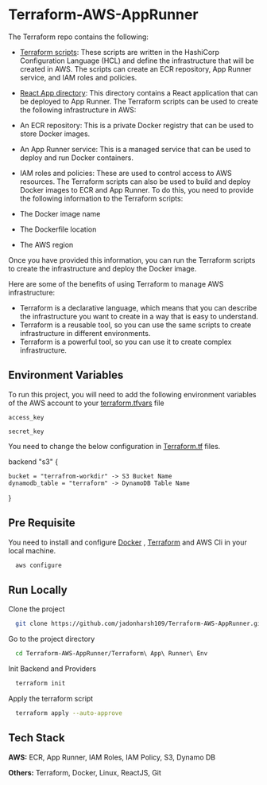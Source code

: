 
# Terraform-AWS-AppRunner

The Terraform repo contains the following:

- [Terraform scripts](https://github.com/jadonharsh109/Terraform-AWS-AppRunner/tree/fb4c3edcbf849c2be8f2e378484e9e96f3096e58/Terraform%20App%20Runner%20Env): These scripts are written in the HashiCorp Configuration Language (HCL) and define the infrastructure that will be created in AWS. The scripts can create an ECR repository, App Runner service, and IAM roles and policies.
- [React App directory](https://github.com/jadonharsh109/Terraform-AWS-AppRunner/tree/fb4c3edcbf849c2be8f2e378484e9e96f3096e58/movies-app): This directory contains a React application that can be deployed to App Runner.
The Terraform scripts can be used to create the following infrastructure in AWS:

- An ECR repository: This is a private Docker registry that can be used to store Docker images.
- An App Runner service: This is a managed service that can be used to deploy and run Docker containers.
- IAM roles and policies: These are used to control access to AWS resources.
The Terraform scripts can also be used to build and deploy Docker images to ECR and App Runner. To do this, you need to provide the following information to the Terraform scripts:

- The Docker image name
- The Dockerfile location
- The AWS region

Once you have provided this information, you can run the Terraform scripts to create the infrastructure and deploy the Docker image.

Here are some of the benefits of using Terraform to manage AWS infrastructure:

- Terraform is a declarative language, which means that you can describe the infrastructure you want to create in a way that is easy to understand.
- Terraform is a reusable tool, so you can use the same scripts to create infrastructure in different environments.
- Terraform is a powerful tool, so you can use it to create complex infrastructure.



## Environment Variables

To run this project, you will need to add the following environment variables of the AWS account to your [terraform.tfvars](https://github.com/jadonharsh109/Terraform-AWS-AppRunner/blob/fb4c3edcbf849c2be8f2e378484e9e96f3096e58/Terraform%20App%20Runner%20Env/terraform.tfvars) file

`access_key` 

`secret_key`

You need to change the below configuration in [Terraform.tf](https://github.com/jadonharsh109/Terraform-AWS-AppRunner/blob/a92b051cc0de508cba1c1a39fdfeed794b9c5c28/Terraform%20App%20Runner%20Env/Terraform.tf) files.


  backend "s3" {

    bucket = "terrafrom-workdir" -> S3 Bucket Name
    dynamodb_table = "terraform" -> DynamoDB Table Name

  }



## Pre Requisite

You need to install and configure [Docker](https://github.com/jadonharsh109/My-DevOps-Journey/blob/cf6b153e11b02e4b579f9f3764e976ca11badd05/DevOps%20CheatSheet/Vm's%20Provisioning%20Script/Installation%20-%20Docker.txt) , [Terraform](https://github.com/jadonharsh109/My-DevOps-Journey/blob/cf6b153e11b02e4b579f9f3764e976ca11badd05/DevOps%20CheatSheet/Vm's%20Provisioning%20Script/Installation%20-%20Terraform.txt) and AWS Cli in your local machine.

```bash
  aws configure
```
    
## Run Locally

Clone the project

```bash
  git clone https://github.com/jadonharsh109/Terraform-AWS-AppRunner.git
```

Go to the project directory

```bash
  cd Terraform-AWS-AppRunner/Terraform\ App\ Runner\ Env
```

Init Backend and Providers

```bash
  terraform init
```

Apply the terraform script

```bash
  terraform apply --auto-approve
```

## Tech Stack

**AWS:** ECR, App Runner, IAM Roles, IAM Policy, S3, Dynamo DB

**Others:** Terraform, Docker, Linux, ReactJS, Git 

